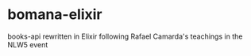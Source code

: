 # bomana-elixir
books-api rewritten in Elixir following Rafael Camarda's teachings in the NLW5 event
